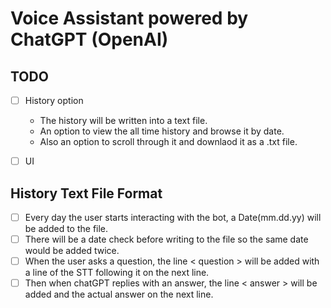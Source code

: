 # Voice Assistant powered by ChatGPT (OpenAI)

## TODO
- [ ] History option
  * The history will be written into a text file. 
  * An option to view the all time history and browse it by date.
  * Also an option to scroll through it and downlaod it as a .txt file. 


- [ ] UI



## History Text File Format
- [ ] Every day the user starts interacting with the bot, a Date(mm.dd.yy) will be added to the file. 
- [ ] There will be a date check before writing to the file so the same date would be added twice. 
- [ ] When the user asks a question, the line < question > will be added with a line of the STT following it on the next line. 
- [ ] Then when chatGPT replies with an answer, the line < answer > will be added and the actual answer on the next line.
